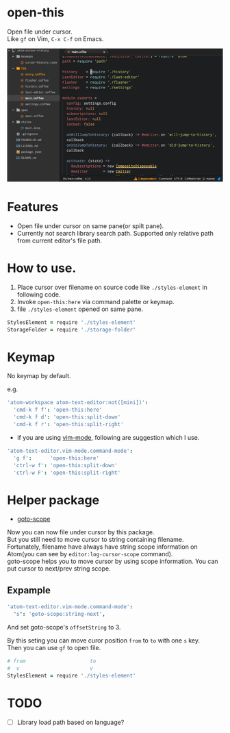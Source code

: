 # open-this

Open file under cursor.  
Like `gf` on Vim, `C-x C-f` on Emacs.

![gif](https://raw.githubusercontent.com/t9md/t9md/6b2b3a97f1309cab5d460358e4f148da7a6714ac/img/atom-open-this.gif)

# Features

* Open file under cursor on same pane(or spilt pane).
* Currently not search library search path. Supported only relative path from current editor's file path.

# How to use.

1. Place cursor over filename on source code like `./styles-element` in following code.
2. Invoke `open-this:here` via command palette or keymap.
3. file `./styles-element` opened on same pane.

```coffeescript
StylesElement = require './styles-element'
StorageFolder = require './storage-folder'
```

# Keymap

No keymap by default.

e.g.

```coffeescript
'atom-workspace atom-text-editor:not([mini])':
  'cmd-k f f': 'open-this:here'
  'cmd-k f d': 'open-this:split-down'
  'cmd-k f r': 'open-this:split-right'
```

* if you are using  [vim-mode](https://atom.io/packages/vim-mode), following are suggestion which I use.

```coffeescript
'atom-text-editor.vim-mode.command-mode':
  'g f':      'open-this:here'
  'ctrl-w f': 'open-this:split-down'
  'ctrl-w F': 'open-this:split-right'
```

# Helper package

* [goto-scope](https://atom.io/packages/goto-scope)

Now you can now file under cursor by this package.  
But you still need to move cursor to string containing filename.  
Fortunately, filename have always have string scope information on Atom(you can see by `editor:log-cursor-scope` command).  
goto-scope helps you to move cursor by using scope information.
You can put cursor to next/prev string scope.

## Expample

```coffeescript
'atom-text-editor.vim-mode.command-mode':
  "s": 'goto-scope:string-next',
```

And set goto-scope's `offsetString` to 3.

By this seting you can move curor position `from` to `to` with one `s` key.  
Then you can use `gf` to open file.

```coffeescript
# from                     to
#  v                       v
StylesElement = require './styles-element'
```

# TODO
- [ ] Library load path based on language?
